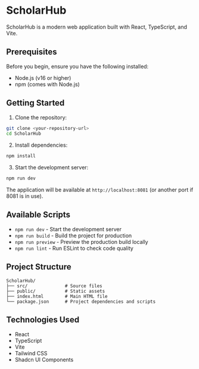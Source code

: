 # ScholarHub

ScholarHub is a modern web application built with React, TypeScript, and Vite.

## Prerequisites

Before you begin, ensure you have the following installed:
- Node.js (v16 or higher)
- npm (comes with Node.js)

## Getting Started

1. Clone the repository:
```bash
git clone <your-repository-url>
cd ScholarHub
```

2. Install dependencies:
```bash
npm install
```

3. Start the development server:
```bash
npm run dev
```

The application will be available at `http://localhost:8081` (or another port if 8081 is in use).

## Available Scripts

- `npm run dev` - Start the development server
- `npm run build` - Build the project for production
- `npm run preview` - Preview the production build locally
- `npm run lint` - Run ESLint to check code quality

## Project Structure

```
ScholarHub/
├── src/              # Source files
├── public/           # Static assets
├── index.html        # Main HTML file
└── package.json      # Project dependencies and scripts
```

## Technologies Used

- React
- TypeScript
- Vite
- Tailwind CSS
- Shadcn UI Components
